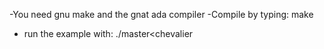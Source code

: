 -You need gnu make and the gnat ada compiler
-Compile by typing: make
- run the example with:
./master<chevalier
